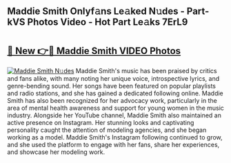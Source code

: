 ## Maddie Smith Onlyf𝚊ns Le𝚊ked N𝚞des - Part-kVS Photos Video - Hot Part Le𝚊ks 7ErL9

# <h2><a href="http://ab49850.deff.icu/?id=Maddie+Smith">🔗 New 👉🔴 Maddie Smith VIDEO Photos</a></h2>

[![Maddie Smith N𝚞des](https://i.imgur.com/rIISA9y.gif)](http://ab49850.deff.icu/?id=Maddie+Smith)
Maddie Smith's music has been praised by critics and fans alike, with many noting her unique voice, introspective lyrics, and genre-bending sound. Her songs have been featured on popular playlists and radio stations, and she has gained a dedicated following online. Maddie Smith has also been recognized for her advocacy work, particularly in the area of mental health awareness and support for young women in the music industry. Alongside her YouTube channel, Maddie Smith also maintained an active presence on Instagram. Her stunning looks and captivating personality caught the attention of modeling agencies, and she began working as a model. Maddie Smith's Instagram following continued to grow, and she used the platform to engage with her fans, share her experiences, and showcase her modeling work.
